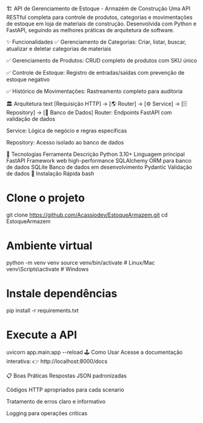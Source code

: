 🏗️ API de Gerenciamento de Estoque - Armazém de Construção
Uma API RESTful completa para controle de produtos, categorias e movimentações de estoque em loja de materiais de construção. Desenvolvida com Python e FastAPI, seguindo as melhores práticas de arquitetura de software.


✨ Funcionalidades
✅ Gerenciamento de Categorias: Criar, listar, buscar, atualizar e deletar categorias de materiais

✅ Gerenciamento de Produtos: CRUD completo de produtos com SKU único

✅ Controle de Estoque: Registro de entradas/saídas com prevenção de estoque negativo

✅ Histórico de Movimentações: Rastreamento completo para auditoria

🏛️ Arquitetura
text
[Requisição HTTP] → [🌎 Router] → [⚙️ Service] → [🗄️ Repository] → [💾 Banco de Dados]
Router: Endpoints FastAPI com validação de dados

Service: Lógica de negócio e regras específicas

Repository: Acesso isolado ao banco de dados

🚀 Tecnologias
Ferramenta	Descrição
Python 3.10+	Linguagem principal
FastAPI	Framework web high-performance
SQLAlchemy	ORM para banco de dados
SQLite	Banco de dados em desenvolvimento
Pydantic	Validação de dados
🏁 Instalação Rápida
bash
# Clone o projeto
git clone https://github.com/Acassiodev/EstoqueArmazem.git
cd EstoqueArmazem

# Ambiente virtual
python -m venv venv
source venv/bin/activate  # Linux/Mac
venv\Scripts\activate     # Windows

# Instale dependências
pip install -r requirements.txt

# Execute a API
uvicorn app.main:app --reload
🕹️ Como Usar
Acesse a documentação interativa:
👉 http://localhost:8000/docs

📋 Boas Práticas
Respostas JSON padronizadas

Códigos HTTP apropriados para cada scenario

Tratamento de erros claro e informativo

Logging para operações críticas




